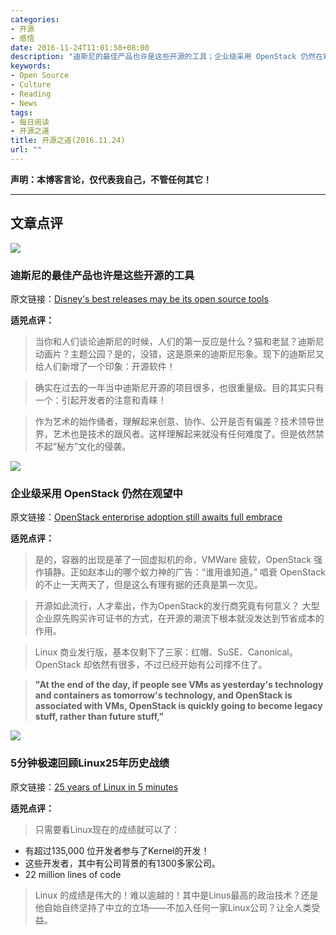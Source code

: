 ```yaml
---
categories:
- 开源
- 感悟
date: 2016-11-24T11:01:58+08:00
description: "迪斯尼的最佳产品也许是这些开源的工具；企业级采用 OpenStack 仍然在观望中；5分钟极速回顾Linux25年历史战绩"
keywords:
- Open Source
- Culture
- Reading
- News
tags:
- 每日阅读
- 开源之道
title: 开源之道(2016.11.24)
url: ""
---
```


**声明：本博客言论，仅代表我自己，不管任何其它！**

---

## 文章点评

![](http://images.techhive.com/images/article/2016/05/disney-castle-100663870-large.jpg)

### 迪斯尼的最佳产品也许是这些开源的工具

原文链接：[Disney's best releases may be its open source tools](http://www.itworld.com/article/3142034/application-development/disneys-best-releases-may-be-its-open-source-tools.html)

**适兕点评：**

> 当你和人们谈论迪斯尼的时候，人们的第一反应是什么？猫和老鼠？迪斯尼动画片？主题公园？是的，没错，这是原来的迪斯尼形象。现下的迪斯尼又给人们新增了一个印象：开源软件！

> 确实在过去的一年当中迪斯尼开源的项目很多，也很重量级。目的其实只有一个：引起开发者的注意和青睐！

> 作为艺术的始作俑者，理解起来创意、协作、公开是否有偏差？技术领导世界，艺术也是技术的跟风者。这样理解起来就没有任何难度了。但是依然禁不起“秘方”文化的侵袭。

![](http://cdn.ttgtmedia.com/visuals/searchDataCenter/IBM_mainframe/datacenter_article_006.jpg)

### 企业级采用 OpenStack 仍然在观望中

原文链接：[OpenStack enterprise adoption still awaits full embrace](http://searchdatacenter.techtarget.com/news/450403403/OpenStack-enterprise-adoption-still-awaits-full-embrace)

**适兕点评：**

> 是的，容器的出现是革了一回虚拟机的命，VMWare 疲软，OpenStack 强作镇静。正如赵本山的哪个蚁力神的广告：“谁用谁知道。” 唱衰 OpenStack 的不止一天两天了，但是这么有理有据的还真是第一次见。

> 开源如此流行，人才辈出，作为OpenStack的发行商究竟有何意义？ 大型企业原先购买许可证书的方式，在开源的潮流下根本就没发达到节省成本的作用。

> Linux 商业发行版，基本仅剩下了三家：红帽、SuSE、Canonical。OpenStack 却依然有很多，不过已经开始有公司撑不住了。

> **"At the end of the day, if people see VMs as yesterday's technology and containers as tomorrow's technology, and OpenStack is associated with VMs, OpenStack is quickly going to become legacy stuff, rather than future stuff,"**

![](https://opensource.com/sites/default/files/styles/image-full-size/public/images/life/OSDC_Penguin_Image_520x292_12324207_0714_mm_v1a.png?itok=WfAkwbFy)

### 5分钟极速回顾Linux25年历史战绩

原文链接：[25 years of Linux in 5 minutes](https://opensource.com/article/16/11/25-years-linux-5-minutes)

**适兕点评：**

> 只需要看Linux现在的成绩就可以了：

* 有超过135,000 位开发者参与了Kernel的开发！
* 这些开发者，其中有公司背景的有1300多家公司。
*  22 million lines of code

> Linux 的成绩是伟大的！难以逾越的！其中是Linus最高的政治技术？还是他自始自终坚持了中立的立场——不加入任何一家Linux公司？让全人类受益。

